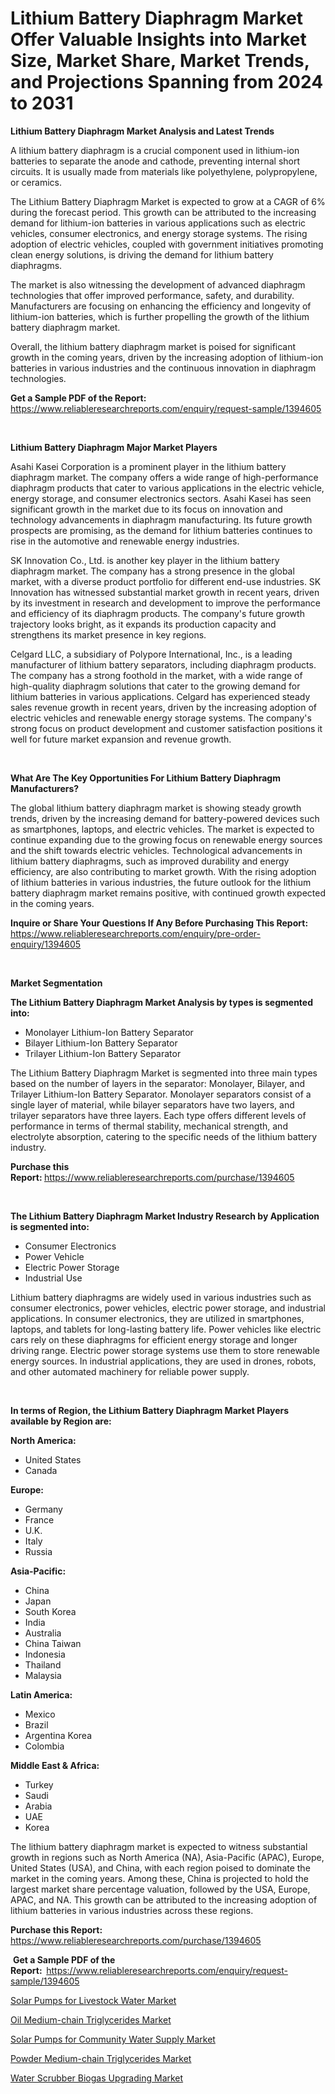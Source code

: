 <p><h1>Lithium Battery Diaphragm Market Offer Valuable Insights into Market Size, Market Share, Market Trends, and Projections Spanning from 2024 to 2031</h1></p><p><strong>Lithium Battery Diaphragm Market Analysis and Latest Trends</strong></p>
<p><p>A lithium battery diaphragm is a crucial component used in lithium-ion batteries to separate the anode and cathode, preventing internal short circuits. It is usually made from materials like polyethylene, polypropylene, or ceramics.</p><p>The Lithium Battery Diaphragm Market is expected to grow at a CAGR of 6% during the forecast period. This growth can be attributed to the increasing demand for lithium-ion batteries in various applications such as electric vehicles, consumer electronics, and energy storage systems. The rising adoption of electric vehicles, coupled with government initiatives promoting clean energy solutions, is driving the demand for lithium battery diaphragms.</p><p>The market is also witnessing the development of advanced diaphragm technologies that offer improved performance, safety, and durability. Manufacturers are focusing on enhancing the efficiency and longevity of lithium-ion batteries, which is further propelling the growth of the lithium battery diaphragm market.</p><p>Overall, the lithium battery diaphragm market is poised for significant growth in the coming years, driven by the increasing adoption of lithium-ion batteries in various industries and the continuous innovation in diaphragm technologies.</p></p>
<p><strong>Get a Sample PDF of the Report:&nbsp;</strong> <a href="https://www.reliableresearchreports.com/enquiry/request-sample/1394605">https://www.reliableresearchreports.com/enquiry/request-sample/1394605</a></p>
<p>&nbsp;</p>
<p><strong>Lithium Battery Diaphragm Major Market Players</strong></p>
<p><p>Asahi Kasei Corporation is a prominent player in the lithium battery diaphragm market. The company offers a wide range of high-performance diaphragm products that cater to various applications in the electric vehicle, energy storage, and consumer electronics sectors. Asahi Kasei has seen significant growth in the market due to its focus on innovation and technology advancements in diaphragm manufacturing. Its future growth prospects are promising, as the demand for lithium batteries continues to rise in the automotive and renewable energy industries.</p><p>SK Innovation Co., Ltd. is another key player in the lithium battery diaphragm market. The company has a strong presence in the global market, with a diverse product portfolio for different end-use industries. SK Innovation has witnessed substantial market growth in recent years, driven by its investment in research and development to improve the performance and efficiency of its diaphragm products. The company's future growth trajectory looks bright, as it expands its production capacity and strengthens its market presence in key regions.</p><p>Celgard LLC, a subsidiary of Polypore International, Inc., is a leading manufacturer of lithium battery separators, including diaphragm products. The company has a strong foothold in the market, with a wide range of high-quality diaphragm solutions that cater to the growing demand for lithium batteries in various applications. Celgard has experienced steady sales revenue growth in recent years, driven by the increasing adoption of electric vehicles and renewable energy storage systems. The company's strong focus on product development and customer satisfaction positions it well for future market expansion and revenue growth.</p></p>
<p>&nbsp;</p>
<p><strong>What Are The Key Opportunities For Lithium Battery Diaphragm Manufacturers?</strong></p>
<p><p>The global lithium battery diaphragm market is showing steady growth trends, driven by the increasing demand for battery-powered devices such as smartphones, laptops, and electric vehicles. The market is expected to continue expanding due to the growing focus on renewable energy sources and the shift towards electric vehicles. Technological advancements in lithium battery diaphragms, such as improved durability and energy efficiency, are also contributing to market growth. With the rising adoption of lithium batteries in various industries, the future outlook for the lithium battery diaphragm market remains positive, with continued growth expected in the coming years.</p></p>
<p><strong>Inquire or Share Your Questions If Any Before Purchasing This Report:</strong> <a href="https://www.reliableresearchreports.com/enquiry/pre-order-enquiry/1394605">https://www.reliableresearchreports.com/enquiry/pre-order-enquiry/1394605</a></p>
<p>&nbsp;</p>
<p><strong>Market Segmentation</strong></p>
<p><strong>The Lithium Battery Diaphragm Market Analysis by types is segmented into:</strong></p>
<p><ul><li>Monolayer Lithium-Ion Battery Separator</li><li>Bilayer Lithium-Ion Battery Separator</li><li>Trilayer Lithium-Ion Battery Separator</li></ul></p>
<p><p>The Lithium Battery Diaphragm Market is segmented into three main types based on the number of layers in the separator: Monolayer, Bilayer, and Trilayer Lithium-Ion Battery Separator. Monolayer separators consist of a single layer of material, while bilayer separators have two layers, and trilayer separators have three layers. Each type offers different levels of performance in terms of thermal stability, mechanical strength, and electrolyte absorption, catering to the specific needs of the lithium battery industry.</p></p>
<p><strong>Purchase this Report:&nbsp;</strong><a href="https://www.reliableresearchreports.com/purchase/1394605">https://www.reliableresearchreports.com/purchase/1394605</a></p>
<p>&nbsp;</p>
<p><strong>The Lithium Battery Diaphragm Market Industry Research by Application is segmented into:</strong></p>
<p><ul><li>Consumer Electronics</li><li>Power Vehicle</li><li>Electric Power Storage</li><li>Industrial Use</li></ul></p>
<p><p>Lithium battery diaphragms are widely used in various industries such as consumer electronics, power vehicles, electric power storage, and industrial applications. In consumer electronics, they are utilized in smartphones, laptops, and tablets for long-lasting battery life. Power vehicles like electric cars rely on these diaphragms for efficient energy storage and longer driving range. Electric power storage systems use them to store renewable energy sources. In industrial applications, they are used in drones, robots, and other automated machinery for reliable power supply.</p></p>
<p>&nbsp;</p>
<p><strong>In terms of Region, the Lithium Battery Diaphragm Market Players available by Region are:</strong></p>
<p>
    <p> <strong> North America: </strong>
        <ul>
            <li>United States</li>
            <li>Canada</li>
        </ul>
        </p> 
    <p> <strong> Europe: </strong>
        <ul>
            <li>Germany</li>
            <li>France</li>
            <li>U.K.</li>
            <li>Italy</li>
            <li>Russia</li>
        </ul>
        </p> 
    <p> <strong> Asia-Pacific: </strong>
        <ul>
            <li>China</li>
            <li>Japan</li>
            <li>South Korea</li>
            <li>India</li>
            <li>Australia</li>
            <li>China Taiwan</li>
            <li>Indonesia</li>
            <li>Thailand</li>
            <li>Malaysia</li>
        </ul>
        </p> 
    <p> <strong> Latin America: </strong>
        <ul>
            <li>Mexico</li>
            <li>Brazil</li>
            <li>Argentina Korea</li>
            <li>Colombia</li>
        </ul>
        </p> 
    <p> <strong> Middle East & Africa: </strong>
        <ul>
            <li>Turkey</li>
            <li>Saudi</li>
            <li>Arabia</li>
            <li>UAE</li>
            <li>Korea</li>
        </ul>
    </p>
    </p>
<p><p>The lithium battery diaphragm market is expected to witness substantial growth in regions such as North America (NA), Asia-Pacific (APAC), Europe, United States (USA), and China, with each region poised to dominate the market in the coming years. Among these, China is projected to hold the largest market share percentage valuation, followed by the USA, Europe, APAC, and NA. This growth can be attributed to the increasing adoption of lithium batteries in various industries across these regions.</p></p>
<p><strong>Purchase this Report: </strong><a href="https://www.reliableresearchreports.com/purchase/1394605">https://www.reliableresearchreports.com/purchase/1394605</a></p>
<p>&nbsp;<strong>Get a Sample PDF of the Report:&nbsp;&nbsp;</strong><a href="https://www.reliableresearchreports.com/enquiry/request-sample/1394605">https://www.reliableresearchreports.com/enquiry/request-sample/1394605</a></p>
<p><strong></strong></p>
<p><p><a href="https://medium.com/@entelabrahimi1961/solar-pumps-for-livestock-water-market-research-report-its-history-and-forecast-2024-to-2031-b8a523bf8d6c">Solar Pumps for Livestock Water Market</a></p><p><a href="https://github.com/vimar16th/Market-Research-Report-List-3/blob/main/oil-medium-chain-triglycerides-market.md">Oil Medium-chain Triglycerides Market</a></p><p><a href="https://medium.com/@entelabrahimi1961/decoding-solar-pumps-for-community-water-supply-market-metrics-market-share-trends-and-growth-c2d23c7b637f">Solar Pumps for Community Water Supply Market</a></p><p><a href="https://github.com/luckyshygirl/Market-Research-Report-List-3/blob/main/powder-medium-chain-triglycerides-market.md">Powder Medium-chain Triglycerides Market</a></p><p><a href="https://medium.com/@irwingibson727/water-scrubber-biogas-upgrading-market-report-reveals-the-latest-trends-and-growth-opportunities-of-0b581177606e">Water Scrubber Biogas Upgrading Market</a></p></p>